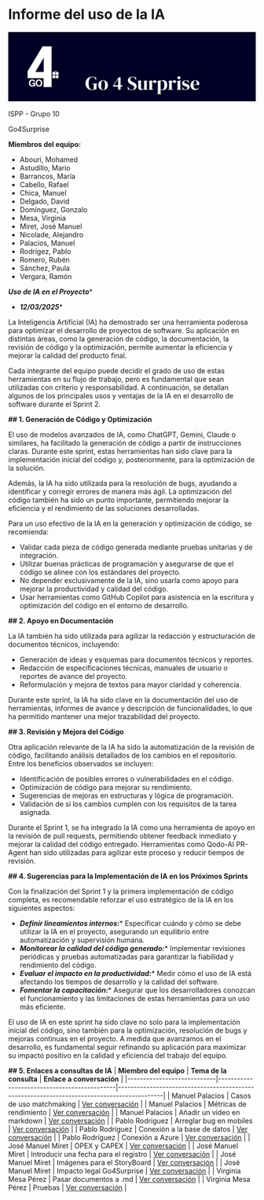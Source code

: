 # Informe del uso de la IA


![imagen.png](imagenes/imagen.png)

<aside>
ISPP - Grupo 10

Go4Surprise

</aside>


**Miembros del equipo:**

- Abouri, Mohamed
- Astudillo, Mario
- Barrancos, María
- Cabello, Rafael
- Chica, Manuel
- Delgado, David
- Domínguez, Gonzalo
- Mesa, Virginia
- Miret, José Manuel
- Nicolade, Alejandro
- Palacios, Manuel
- Rodrígez, Pablo
- Romero, Rubén
- Sánchez, Paula
- Vergara, Ramón

***Uso de IA en el Proyecto****

- ***12/03/2025****

La Inteligencia Artificial (IA) ha demostrado ser una herramienta poderosa para optimizar el desarrollo de proyectos de software. Su aplicación en distintas áreas, como la generación de código, la documentación, la revisión de código y la optimización, permite aumentar la eficiencia y mejorar la calidad del producto final.

Cada integrante del equipo puede decidir el grado de uso de estas herramientas en su flujo de trabajo, pero es fundamental que sean utilizadas con criterio y responsabilidad. A continuación, se detallan algunos de los principales usos y ventajas de la IA en el desarrollo de software durante el Sprint 2.

**## 1. Generación de Código y Optimización**

El uso de modelos avanzados de IA, como ChatGPT, Gemini, Claude o similares, ha facilitado la generación de código a partir de instrucciones claras. Durante este sprint, estas herramientas han sido clave para la implementación inicial del código y, posteriormente, para la optimización de la solución.

Además, la IA ha sido utilizada para la resolución de bugs, ayudando a identificar y corregir errores de manera más ágil. La optimización del código también ha sido un punto importante, permitiendo mejorar la eficiencia y el rendimiento de las soluciones desarrolladas.

Para un uso efectivo de la IA en la generación y optimización de código, se recomienda:

- Validar cada pieza de código generada mediante pruebas unitarias y de integración.
- Utilizar buenas prácticas de programación y asegurarse de que el código se alinee con los estándares del proyecto.
- No depender exclusivamente de la IA, sino usarla como apoyo para mejorar la productividad y calidad del código.
- Usar herramientas como GitHub Copilot para asistencia en la escritura y optimización del código en el entorno de desarrollo.

**## 2. Apoyo en Documentación**

La IA también ha sido utilizada para agilizar la redacción y estructuración de documentos técnicos, incluyendo:

- Generación de ideas y esquemas para documentos técnicos y reportes.
- Redacción de especificaciones técnicas, manuales de usuario o reportes de avance del proyecto.
- Reformulación y mejora de textos para mayor claridad y coherencia.

Durante este sprint, la IA ha sido clave en la documentación del uso de herramientas, informes de avance y descripción de funcionalidades, lo que ha permitido mantener una mejor trazabilidad del proyecto.

**## 3. Revisión y Mejora del Código**

Otra aplicación relevante de la IA ha sido la automatización de la revisión de código, facilitando análisis detallados de los cambios en el repositorio. Entre los beneficios observados se incluyen:

- Identificación de posibles errores o vulnerabilidades en el código.
- Optimización de código para mejorar su rendimiento.
- Sugerencias de mejoras en estructuras y lógica de programación.
- Validación de si los cambios cumplen con los requisitos de la tarea asignada.

Durante el Sprint 1, se ha integrado la IA como una herramienta de apoyo en la revisión de pull requests, permitiendo obtener feedback inmediato y mejorar la calidad del código entregado. Herramientas como Qodo-AI PR-Agent han sido utilizadas para agilizar este proceso y reducir tiempos de revisión.

**## 4. Sugerencias para la Implementación de IA en los Próximos Sprints**

Con la finalización del Sprint 1 y la primera implementación de código completa, es recomendable reforzar el uso estratégico de la IA en los siguientes aspectos:

- ***Definir lineamientos internos:**** Especificar cuándo y cómo se debe utilizar la IA en el proyecto, asegurando un equilibrio entre automatización y supervisión humana.
- ***Monitorear la calidad del código generado:**** Implementar revisiones periódicas y pruebas automatizadas para garantizar la fiabilidad y rendimiento del código.
- ***Evaluar el impacto en la productividad:**** Medir cómo el uso de IA está afectando los tiempos de desarrollo y la calidad del software.
- ***Fomentar la capacitación:**** Asegurar que los desarrolladores conozcan el funcionamiento y las limitaciones de estas herramientas para un uso más eficiente.

El uso de IA en este sprint ha sido clave no solo para la implementación inicial del código, sino también para la optimización, resolución de bugs y mejoras continuas en el proyecto. A medida que avanzamos en el desarrollo, es fundamental seguir refinando su aplicación para maximizar su impacto positivo en la calidad y eficiencia del trabajo del equipo.

**## 5. Enlaces a consultas de IA**
| **Miembro del equipo**     | **Tema de la consulta**                     | **Enlace a conversación**                                                                 |
|----------------------------|---------------------------------------------|--------------------------------------------------------------------------------------------|
| Manuel Palacios            | Casos de uso matchmaking                    | [Ver conversación](https://chatgpt.com/share/67d3459a-fe14-8011-b21f-fda093cc0340)         |
| Manuel Palacios            | Métricas de rendimiento                     | [Ver conversación](https://chatgpt.com/share/67d345fd-b32c-8011-9f8c-1a4ec52392b8)         |
| Manuel Palacios            | Añadir un vídeo en markdown                 | [Ver conversación](https://chatgpt.com/share/67d34617-9e2c-8011-b8a1-c02297bb0063)         |
| Pablo Rodriguez            | Arreglar bug en mobiles                     | [Ver conversación](https://chatgpt.com/share/67d348f7-f100-8004-83f6-77f74b6becf1)         |
| Pablo Rodríguez            | Conexión a la base de datos                 | [Ver conversación](https://chatgpt.com/share/67d349b1-41c8-8004-a1ba-ba82fc78ac05)         |
| Pablo Rodríguez            | Conexión a Azure                            | [Ver conversación](https://chatgpt.com/share/67d34a16-ba84-8004-82a3-7131535444a7)         |
| José Manuel Miret          | OPEX y CAPEX                                | [Ver conversación](https://chatgpt.com/share/67d348f7-f100-8004-83f6-77f74b6becf1)         |
| José Manuel Miret          | Introducir una fecha para el registro       | [Ver conversación](https://chatgpt.com/share/67d349b1-41c8-8004-a1ba-ba82fc78ac05)         |
| José Manuel Miret          | Imágenes para el StoryBoard                 | [Ver conversación](https://chatgpt.com/share/67dd50b9-a75c-8003-b78b-dfb30848de3a)         |
| José Manuel Miret          | Impacto legal Go4Surprise                   | [Ver conversación](https://chatgpt.com/share/67e49abd-fba8-8008-acd8-dec786355b06)         |
| Virginia Mesa Pérez        | Pasar documentos a .md                      | [Ver conversación](https://chatgpt.com/share/67f4deef-38d4-800e-8d93-9e95f5334323legales)         |
| Virginia Mesa Pérez        | Pruebas                     | [Ver conversación](https://chatgpt.com/share/67f80677-6764-800e-a508-decb8ad86c9e)         |
